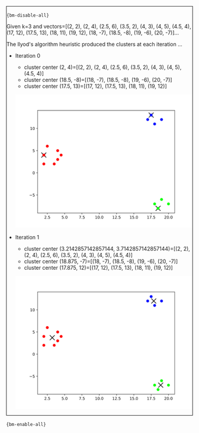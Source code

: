 <div style="border:1px solid black;">

`{bm-disable-all}`

Given k=3 and vectors=[(2, 2), (2, 4), (2.5, 6), (3.5, 2), (4, 3), (4, 5), (4.5, 4), (17, 12), (17.5, 13), (18, 11), (19, 12), (18, -7), (18.5, -8), (19, -6), (20, -7)]...

The llyod's algorithm heuristic produced the clusters at each iteration ...

 * Iteration 0

    * cluster center (2, 4)=[(2, 2), (2, 4), (2.5, 6), (3.5, 2), (4, 3), (4, 5), (4.5, 4)]
    * cluster center (18.5, -8)=[(18, -7), (18.5, -8), (19, -6), (20, -7)]
    * cluster center (17.5, 13)=[(17, 12), (17.5, 13), (18, 11), (19, 12)]

   ![k-means 2D plot](ch8_e14b8b456cc910e3b306637cb0579ae4_plot0.svg)

 * Iteration 1

    * cluster center (3.2142857142857144, 3.7142857142857144)=[(2, 2), (2, 4), (2.5, 6), (3.5, 2), (4, 3), (4, 5), (4.5, 4)]
    * cluster center (18.875, -7)=[(18, -7), (18.5, -8), (19, -6), (20, -7)]
    * cluster center (17.875, 12)=[(17, 12), (17.5, 13), (18, 11), (19, 12)]

   ![k-means 2D plot](ch8_e14b8b456cc910e3b306637cb0579ae4_plot1.svg)

</div>

`{bm-enable-all}`

